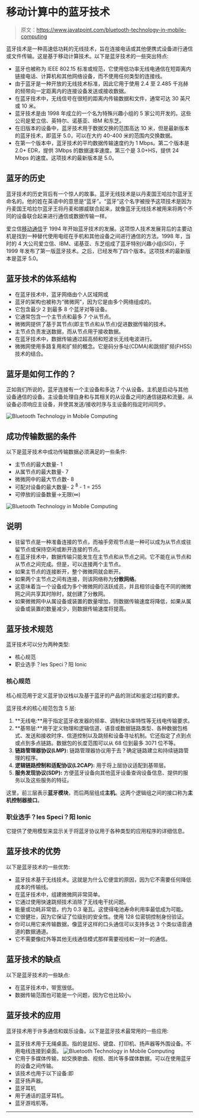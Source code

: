 # 移动计算中的蓝牙技术

> 原文：<https://www.javatpoint.com/bluetooth-technology-in-mobile-computing>

蓝牙技术是一种高速低功耗的无线技术，旨在连接电话或其他便携式设备进行通信或文件传输。这是基于移动计算技术。以下是蓝牙技术的一些突出特点:

*   蓝牙也被称为 IEEE 802.15 标准或规范，它使用低功率无线电通信在短距离内链接电话、计算机和其他网络设备，而不使用任何类型的连接线。
*   由于蓝牙是一种开放的无线技术标准，因此它用于使用 2.4 至 2.485 千兆赫的频带向一定距离内的连接设备发送或接收数据。
*   在蓝牙技术中，无线信号在很短的距离内传输数据和文件，通常可达 30 英尺或 10 米。
*   蓝牙技术是由 1998 年成立的一个名为特殊兴趣小组的 5 家公司开发的。这些公司是爱立信、英特尔、诺基亚、IBM 和东芝。
*   在旧版本的设备中，蓝牙技术用于数据交换的范围高达 10 米，但是最新版本的蓝牙技术，即蓝牙 5.0，可以在大约 40-400 米的范围内交换数据。
*   在第一个版本中，蓝牙技术的平均数据传输速度约为 1 Mbps。第二个版本是 2.0+ EDR，提供 3Mbps 的数据速率速度。第三个是 3.0+HS，提供 24 Mbps 的速度。这项技术的最新版本是 5.0。

## 蓝牙的历史

蓝牙技术的历史背后有一个惊人的故事。蓝牙无线技术是以丹麦国王哈拉尔蓝牙王命名的。他的姓在英语中的意思是“蓝牙”。“蓝牙”这个名字被授予这项技术是因为丹麦国王哈拉尔蓝牙王将丹麦和挪威联合起来，就像蓝牙无线技术被用来将两个不同的设备联合起来进行通信或数据传输一样。

爱立信[移动通信](https://www.javatpoint.com/mobile-communication-tutorial)于 1994 年开始蓝牙技术的发展。这项惊人技术发展背后的主要动机是找到一种替代使用电缆在手机和其他设备之间进行通信的方法。1998 年，当时的 4 大公司爱立信、IBM、诺基亚、东芝组成了蓝牙特别兴趣小组(SIG)，于 1999 年发布了第一版蓝牙技术。之后，已经发布了四个版本。这项技术的最新版本是蓝牙 5.0。

## 蓝牙技术的体系结构

*   在蓝牙技术中，蓝牙网络由个人区域网或
*   蓝牙的架构也被称为“微微网”，因为它是由多个网络组成的。
*   它包含最少 2 到最多 8 个蓝牙对等设备。
*   它通常包含一个主节点和最多 7 个从节点。
*   微微网提供了基于其节点(即主节点和从节点)促进数据传输的技术。
*   主节点负责发送数据，而从节点用于接收数据。
*   在蓝牙技术中，数据传输通过超高频和短波长无线电波进行。
*   微微网使用多路复用和扩频的概念。它是码分多址(CDMA)和跳频扩频(FHSS)技术的结合。

## 蓝牙是如何工作的？

正如我们所说的，蓝牙连接有一个主设备和多达 7 个从设备。主机是启动与其他设备通信的设备。主设备处理自身和与其相关的从设备之间的通信链路和流量。从设备必须响应主设备，并使其发送/接收时序与主设备的指定时间同步。

![Bluetooth Technology in Mobile Computing](img/d5f8510dd03cac454588264dea3b0251.png)

## 成功传输数据的条件

以下是蓝牙技术中成功传输数据必须满足的一些条件:

*   主节点的最大数量- 1
*   从属节点的最大数量- 7
*   微微网中的最大节点数- 8
*   可配对设备的最大数量- 2 <sup>8</sup> - 1 = 255
*   可停放的设备数量→无限(∞)

![Bluetooth Technology in Mobile Computing](img/5bacd0af6d4d73aada0094c9a55d2e2a.png)

## 说明

*   驻留节点是一种准备连接的节点，而袖手旁观节点是一种可以成为从节点或驻留节点或保持空闲或断开连接的节点。
*   在蓝牙技术中，数据传输只能发生在主节点和从节点之间。它不能在从节点和从节点之间完成。但是，可以连接两个主节点。
*   如果主节点的连接断开，整个微微网就会断开。
*   如果两个主节点之间有连接，则该网络称为**分散网络**。
*   这意味着当一个设备成为多个微微网的活跃成员，并且相邻设备在不同的微微网之间共享其时隙时，就创建了分散网。
*   如果微微网中从属设备或装置的数量增加，则数据传输速度将降低，如果从属设备或装置的数量减少，则数据传输速度将提高。

## 蓝牙技术规范

蓝牙技术可以分为两种类型:

*   核心规范
*   职业选手？les Speci？阳 Ionic

### 核心规范

核心规范用于定义蓝牙协议栈以及基于蓝牙的产品的测试和鉴定过程的要求。

蓝牙技术的核心规范包含 5 层:

1.  **无线电:**用于指定蓝牙收发器的频率、调制和功率特性等无线电传输要求。
2.  **基带层:**用于定义物理和逻辑信道、语音或数据链路类型、各种数据包格式、发送和接收时序、信道控制以及跳频和设备寻址机制。它还指定了点到点或点到多点链路。数据包的长度范围可以从 68 位到最多 3071 位不等。
3.  **链路管理器协议(LMP):** 链路管理器协议用于去？确定链路建立和持续链路管理的程序。
4.  **逻辑链路控制和适配协议(L2CAP):** 用于将上层协议适配到基带层。
5.  **服务发现协议(SDP):** 方便蓝牙设备向其他蓝牙设备查询设备信息、提供的服务以及这些服务的特征。

这里，前三层表示**蓝牙模块**，而后两层组成**主机**。这两个逻辑组之间的接口称为**主机控制器接口**。

### 职业选手？les Speci？阳 Ionic

它提供了使用模型来显示关于将蓝牙协议用于各种类型的应用程序的详细信息。

## 蓝牙技术的优势

以下是蓝牙技术的一些优势:

*   蓝牙技术基于无线技术。这就是为什么它便宜的原因，因为它不需要任何降低成本的传输线。
*   在蓝牙技术中，组建微微网非常简单。
*   它通过使用快速跳频技术消除了无线电干扰问题。
*   能量或功耗非常低，约为 0.3 毫瓦。这使得电池寿命利用率最低成为可能。
*   它很健壮，因为它保证了位级别的安全性。使用 128 位密钥控制身份验证。
*   你可以用它来传输数据，像蓝牙这样的口头通信可以支持多达 3 个类似语音通道的数据通道。
*   它不需要像红外等其他无线通信模式那样需要视线和一对一的通信。

## 蓝牙技术的缺点

以下是蓝牙技术的一些缺点:

*   在蓝牙技术中，带宽很低。
*   数据传输范围也可能是一个问题，因为它也比较小。

## 蓝牙技术的应用

蓝牙技术用于许多通信和娱乐设备。以下是蓝牙技术最常用的一些应用:

*   蓝牙技术用于无绳桌面。指的是鼠标、键盘、打印机、扬声器等外围设备。不用电线连接到桌面。
    ![Bluetooth Technology in Mobile Computing](img/104e5ba7a9098f94e1b8c9956e453c94.png)
*   它用于多媒体传输，如交换歌曲、视频、图片等多媒体数据。可以在使用蓝牙的设备之间传输。
*   该技术也用于以下设备:即
*   蓝牙扬声器。
*   蓝牙耳机
*   用于通话的蓝牙耳机。
*   蓝牙游戏机等。

* * *